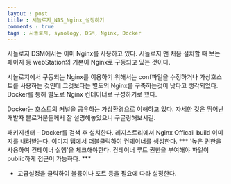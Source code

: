 ```yaml
---
layout : post
title : 시놀로지_NAS_Nginx_설정하기
comments : true
tags : 시놀로지, synology, DSM, Nginx, Docker
---
```


시놀로지 DSM에서는 이미 Nginx를 사용하고 있다.
시놀로지 맨 처음 설치할 때 보는 페이지 등 webStation의 기본이 Nginx로 구동되고 있는 것이다.
 
시놀로지에서 구동되는 Nginx를 이용하기 위해서는 conf파일을 수정하거나 가상호스트를 사용하는 것인데
그것보다는 별도의 Nginx를 구축하는것이 낫다고 생각되었다.
Docker를 통해 별도로 Nginx 컨테이너로 구성하기로 했다. 

Docker는 호스트의 커널을 공유하는 가상환경으로 이해하고 있다.
자세한 것은 뛰어난 개발자 블로거분들께서 잘 설명해놓았으니 구글링해보시길. 

패키지센터 - Docker를 검색 후 설치한다.
레지스트리에서 Nginx Officail build 이미지를 내려받는다.
이미지 탭에서 더블클릭하여 컨테이너를 생성한다.
*** '높은 권한을 사용하여 컨테이너 실행'을 체크해야한다. 컨테이너 루트 권한을 부여해야 파일이 public하게 접근이 가능하다. ***
 - 고급설정을 클릭하여 볼륨이나 포트 등을 필요에 따라 설정한다.
